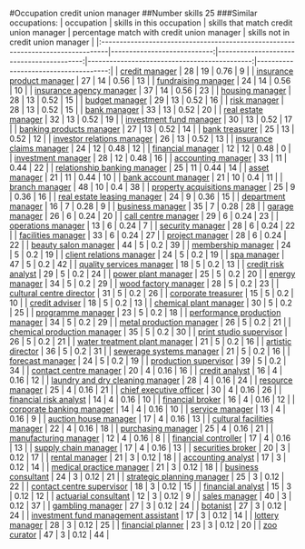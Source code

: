 #Occupation credit union manager
##Number skills 25
###Similar occupations:
| occupation                                                                      |   skills in this occupation |   skills that match credit union manager |   percentage match with credit union manager |   skills not in credit union manager |
|:--------------------------------------------------------------------------------|----------------------------:|-----------------------------------------:|---------------------------------------------:|-------------------------------------:|
| [credit manager](credit_manager.md)                                             |                          28 |                                       19 |                                         0.76 |                                    9 |
| [insurance product manager](insurance_product_manager.md)                       |                          27 |                                       14 |                                         0.56 |                                   13 |
| [fundraising manager](fundraising_manager.md)                                   |                          24 |                                       14 |                                         0.56 |                                   10 |
| [insurance agency manager](insurance_agency_manager.md)                         |                          37 |                                       14 |                                         0.56 |                                   23 |
| [housing manager](housing_manager.md)                                           |                          28 |                                       13 |                                         0.52 |                                   15 |
| [budget manager](budget_manager.md)                                             |                          29 |                                       13 |                                         0.52 |                                   16 |
| [risk manager](risk_manager.md)                                                 |                          28 |                                       13 |                                         0.52 |                                   15 |
| [bank manager](bank_manager.md)                                                 |                          33 |                                       13 |                                         0.52 |                                   20 |
| [real estate manager](real_estate_manager.md)                                   |                          32 |                                       13 |                                         0.52 |                                   19 |
| [investment fund manager](investment_fund_manager.md)                           |                          30 |                                       13 |                                         0.52 |                                   17 |
| [banking products manager](banking_products_manager.md)                         |                          27 |                                       13 |                                         0.52 |                                   14 |
| [bank treasurer](bank_treasurer.md)                                             |                          25 |                                       13 |                                         0.52 |                                   12 |
| [investor relations manager](investor_relations_manager.md)                     |                          26 |                                       13 |                                         0.52 |                                   13 |
| [insurance claims manager](insurance_claims_manager.md)                         |                          24 |                                       12 |                                         0.48 |                                   12 |
| [financial manager](financial_manager.md)                                       |                          12 |                                       12 |                                         0.48 |                                    0 |
| [investment manager](investment_manager.md)                                     |                          28 |                                       12 |                                         0.48 |                                   16 |
| [accounting manager](accounting_manager.md)                                     |                          33 |                                       11 |                                         0.44 |                                   22 |
| [relationship banking manager](relationship_banking_manager.md)                 |                          25 |                                       11 |                                         0.44 |                                   14 |
| [asset manager](asset_manager.md)                                               |                          21 |                                       11 |                                         0.44 |                                   10 |
| [bank account manager](bank_account_manager.md)                                 |                          21 |                                       10 |                                         0.4  |                                   11 |
| [branch manager](branch_manager.md)                                             |                          48 |                                       10 |                                         0.4  |                                   38 |
| [property acquisitions manager](property_acquisitions_manager.md)               |                          25 |                                        9 |                                         0.36 |                                   16 |
| [real estate leasing manager](real_estate_leasing_manager.md)                   |                          24 |                                        9 |                                         0.36 |                                   15 |
| [department manager](department_manager.md)                                     |                          16 |                                        7 |                                         0.28 |                                    9 |
| [business manager](business_manager.md)                                         |                          35 |                                        7 |                                         0.28 |                                   28 |
| [garage manager](garage_manager.md)                                             |                          26 |                                        6 |                                         0.24 |                                   20 |
| [call centre manager](call_centre_manager.md)                                   |                          29 |                                        6 |                                         0.24 |                                   23 |
| [operations manager](operations_manager.md)                                     |                          13 |                                        6 |                                         0.24 |                                    7 |
| [security manager](security_manager.md)                                         |                          28 |                                        6 |                                         0.24 |                                   22 |
| [facilities manager](facilities_manager.md)                                     |                          33 |                                        6 |                                         0.24 |                                   27 |
| [project manager](project_manager.md)                                           |                          28 |                                        6 |                                         0.24 |                                   22 |
| [beauty salon manager](beauty_salon_manager.md)                                 |                          44 |                                        5 |                                         0.2  |                                   39 |
| [membership manager](membership_manager.md)                                     |                          24 |                                        5 |                                         0.2  |                                   19 |
| [client relations manager](client_relations_manager.md)                         |                          24 |                                        5 |                                         0.2  |                                   19 |
| [spa manager](spa_manager.md)                                                   |                          47 |                                        5 |                                         0.2  |                                   42 |
| [quality services manager](quality_services_manager.md)                         |                          18 |                                        5 |                                         0.2  |                                   13 |
| [credit risk analyst](credit_risk_analyst.md)                                   |                          29 |                                        5 |                                         0.2  |                                   24 |
| [power plant manager](power_plant_manager.md)                                   |                          25 |                                        5 |                                         0.2  |                                   20 |
| [energy manager](energy_manager.md)                                             |                          34 |                                        5 |                                         0.2  |                                   29 |
| [wood factory manager](wood_factory_manager.md)                                 |                          28 |                                        5 |                                         0.2  |                                   23 |
| [cultural centre director](cultural_centre_director.md)                         |                          31 |                                        5 |                                         0.2  |                                   26 |
| [corporate treasurer](corporate_treasurer.md)                                   |                          15 |                                        5 |                                         0.2  |                                   10 |
| [credit adviser](credit_adviser.md)                                             |                          18 |                                        5 |                                         0.2  |                                   13 |
| [chemical plant manager](chemical_plant_manager.md)                             |                          30 |                                        5 |                                         0.2  |                                   25 |
| [programme manager](programme_manager.md)                                       |                          23 |                                        5 |                                         0.2  |                                   18 |
| [performance production manager](performance_production_manager.md)             |                          34 |                                        5 |                                         0.2  |                                   29 |
| [metal production manager](metal_production_manager.md)                         |                          26 |                                        5 |                                         0.2  |                                   21 |
| [chemical production manager](chemical_production_manager.md)                   |                          35 |                                        5 |                                         0.2  |                                   30 |
| [print studio supervisor](print_studio_supervisor.md)                           |                          26 |                                        5 |                                         0.2  |                                   21 |
| [water treatment plant manager](water_treatment_plant_manager.md)               |                          21 |                                        5 |                                         0.2  |                                   16 |
| [artistic director](artistic_director.md)                                       |                          36 |                                        5 |                                         0.2  |                                   31 |
| [sewerage systems manager](sewerage_systems_manager.md)                         |                          21 |                                        5 |                                         0.2  |                                   16 |
| [forecast manager](forecast_manager.md)                                         |                          24 |                                        5 |                                         0.2  |                                   19 |
| [production supervisor](production_supervisor.md)                               |                          39 |                                        5 |                                         0.2  |                                   34 |
| [contact centre manager](contact_centre_manager.md)                             |                          20 |                                        4 |                                         0.16 |                                   16 |
| [credit analyst](credit_analyst.md)                                             |                          16 |                                        4 |                                         0.16 |                                   12 |
| [laundry and dry cleaning manager](laundry_and_dry_cleaning_manager.md)         |                          28 |                                        4 |                                         0.16 |                                   24 |
| [resource manager](resource_manager.md)                                         |                          25 |                                        4 |                                         0.16 |                                   21 |
| [chief executive officer](chief_executive_officer.md)                           |                          30 |                                        4 |                                         0.16 |                                   26 |
| [financial risk analyst](financial_risk_analyst.md)                             |                          14 |                                        4 |                                         0.16 |                                   10 |
| [financial broker](financial_broker.md)                                         |                          16 |                                        4 |                                         0.16 |                                   12 |
| [corporate banking manager](corporate_banking_manager.md)                       |                          14 |                                        4 |                                         0.16 |                                   10 |
| [service manager](service_manager.md)                                           |                          13 |                                        4 |                                         0.16 |                                    9 |
| [auction house manager](auction_house_manager.md)                               |                          17 |                                        4 |                                         0.16 |                                   13 |
| [cultural facilities manager](cultural_facilities_manager.md)                   |                          22 |                                        4 |                                         0.16 |                                   18 |
| [purchasing manager](purchasing_manager.md)                                     |                          25 |                                        4 |                                         0.16 |                                   21 |
| [manufacturing manager](manufacturing_manager.md)                               |                          12 |                                        4 |                                         0.16 |                                    8 |
| [financial controller](financial_controller.md)                                 |                          17 |                                        4 |                                         0.16 |                                   13 |
| [supply chain manager](supply_chain_manager.md)                                 |                          17 |                                        4 |                                         0.16 |                                   13 |
| [securities broker](securities_broker.md)                                       |                          20 |                                        3 |                                         0.12 |                                   17 |
| [rental manager](rental_manager.md)                                             |                          21 |                                        3 |                                         0.12 |                                   18 |
| [accounting analyst](accounting_analyst.md)                                     |                          17 |                                        3 |                                         0.12 |                                   14 |
| [medical practice manager](medical_practice_manager.md)                         |                          21 |                                        3 |                                         0.12 |                                   18 |
| [business consultant](business_consultant.md)                                   |                          24 |                                        3 |                                         0.12 |                                   21 |
| [strategic planning manager](strategic_planning_manager.md)                     |                          25 |                                        3 |                                         0.12 |                                   22 |
| [contact centre supervisor](contact_centre_supervisor.md)                       |                          18 |                                        3 |                                         0.12 |                                   15 |
| [financial analyst](financial_analyst.md)                                       |                          15 |                                        3 |                                         0.12 |                                   12 |
| [actuarial consultant](actuarial_consultant.md)                                 |                          12 |                                        3 |                                         0.12 |                                    9 |
| [sales manager](sales_manager.md)                                               |                          40 |                                        3 |                                         0.12 |                                   37 |
| [gambling manager](gambling_manager.md)                                         |                          27 |                                        3 |                                         0.12 |                                   24 |
| [botanist](botanist.md)                                                         |                          27 |                                        3 |                                         0.12 |                                   24 |
| [investment fund management assistant](investment_fund_management_assistant.md) |                          17 |                                        3 |                                         0.12 |                                   14 |
| [lottery manager](lottery_manager.md)                                           |                          28 |                                        3 |                                         0.12 |                                   25 |
| [financial planner](financial_planner.md)                                       |                          23 |                                        3 |                                         0.12 |                                   20 |
| [zoo curator](zoo_curator.md)                                                   |                          47 |                                        3 |                                         0.12 |                                   44 |
